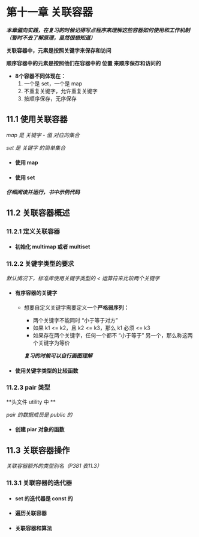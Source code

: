 # 第十一章    关联容器

***本章偏向实践，在复习的时候记得写点程序来理解这些容器如何使用和工作机制（暂时不去了解原理，虽然很想知道）***

**关联容器中，元素是按照关键字来保存和访问**

**顺序容器中的元素是按照他们在容器中的 位置 来顺序保存和访问的**

- **8个容器不同体现在：**
  1. 一个是 set，一个是 map
  2. 不重复关键字，允许重复关键字
  3. 按顺序保存，无序保存

## 11.1    使用关联容器

*map 是 关键字 - 值 对应的集合*

*set 是 关键字 的简单集合*

- #### 使用 map

- #### 使用 set

***仔细阅读并运行，书中示例代码***

## 11.2    关联容器概述

### 11.2.1    定义关联容器

- #### 初始化 multimap 或者 multiset

### 11.2.2    关键字类型的要求

*默认情况下，标准库使用关键字类型的 < 运算符来比较两个关键字*

- #### 有序容器的关键字

  - 想要自定义关键字需要定义一个**严格弱序列：**

    - 两个关键字不能同时 “小于等于对方”
    - 如果 k1 <= k2，且 k2 <= k3，那么 k1 必须 <= k3
    - 如果存在两个关键字，任何一个都不 “小于等于” 另一个，那么称这两个关键字为等价

    ***复习的时候可以自行画图理解***

- #### 使用关键字类型的比较函数

### 11.2.3    pair 类型

**头文件 utility 中 **

*pair 的数据成员是 public 的*

- #### 创建 piar 对象的函数

## 11.3    关联容器操作

*关联容器额外的类型别名（P381 表11.3）*

### 11.3.1    关联容器的迭代器

- #### set 的迭代器是 const 的

- #### 遍历关联容器

- #### 关联容器和算法















